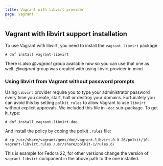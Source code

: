 ```yaml
---
title: Vagrant with libvirt provider
page: vagrant
---
```


## Vagrant with libvirt support installation


To use Vagrant with libvirt, you need to install the `vagrant-libvirt` package:

```
# dnf install vagrant-libvirt
```

There is also *@vagrant* group available now so you can use that one as well. *@vagrant* group
was created with using libvirt provider in mind.


### Using libvirt from Vagrant without password prompts


Using `libvirt` provider require you to type your administrator password every time you create,
start, halt or destroy your domains. Fortunately you can avoid this by setting `polkit rules`
to allow Vagrant to use `libvirt` without explicit approvals. We included this file in `-doc`
sub-package. To get it, type:

```
# dnf install vagrant-libvirt-doc
```

And install the policy by coping the polkit `.rules` file:
```
# cp /usr/share/vagrant/gems/doc/vagrant-libvirt-0.0.26/polkit/10-vagrant-libvirt.rules /usr/share/polkit-1/rules.d/
```

This is example for Fedora 22, for other versions change the version of `vagrant-libvirt` component in
the above path to the one installed.
